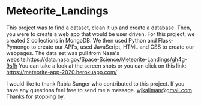 # Meteorite_Landings
 This project was to find a dataset, clean it up and create a database. Then, you were to create a web app that would be user driven.
 For this project, we created 2 collections in MongoDB. We then used Python and Flask-Pymongo to create our API's, used JavaScript, HTML and CSS to create our webpages.
 The data set was pull from Nasa's website.https://data.nasa.gov/Space-Science/Meteorite-Landings/gh4g-9sfh
 You can take a look at the screen shots or you can click on this link:
 https://meteorite-app-2020.herokuapp.com/
 
 I would like to thank Rabia Sunger who contributed to this project. If you have any questions feel free to send me a message. wjkaliman@gmail.com
Thanks for stopping by.
